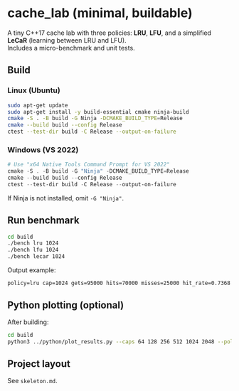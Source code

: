 # cache_lab (minimal, buildable)

A tiny C++17 cache lab with three policies: **LRU**, **LFU**, and a simplified **LeCaR** (learning between LRU and LFU).  
Includes a micro-benchmark and unit tests.

## Build

### Linux (Ubuntu)
```bash
sudo apt-get update
sudo apt-get install -y build-essential cmake ninja-build
cmake -S . -B build -G Ninja -DCMAKE_BUILD_TYPE=Release
cmake --build build --config Release
ctest --test-dir build -C Release --output-on-failure
```

### Windows (VS 2022)
```powershell
# Use "x64 Native Tools Command Prompt for VS 2022"
cmake -S . -B build -G "Ninja" -DCMAKE_BUILD_TYPE=Release
cmake --build build --config Release
ctest --test-dir build -C Release --output-on-failure
```

If Ninja is not installed, omit `-G "Ninja"`.

## Run benchmark
```bash
cd build
./bench lru 1024
./bench lfu 1024
./bench lecar 1024
```

Output example:
```
policy=lru cap=1024 gets=95000 hits=70000 misses=25000 hit_rate=0.7368
```

## Python plotting (optional)
After building:
```bash
cd build
python3 ../python/plot_results.py --caps 64 128 256 512 1024 2048 --policies lru lfu lecar > results.csv
```

## Project layout
See `skeleton.md`.
